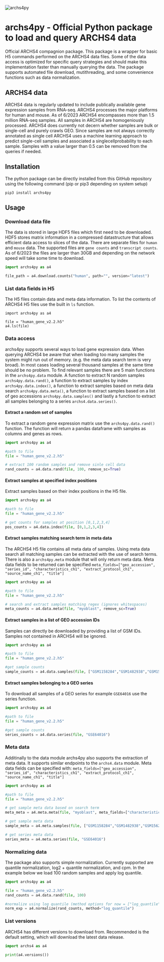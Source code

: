 <img title="archs4py" alt="archs4py" src="https://user-images.githubusercontent.com/32603869/243101679-c5147d56-fce0-4498-9577-a300df7d6dce.png">

# archs4py - Official Python package to load and query ARCHS4 data

Official ARCHS4 compagnion package. This package is a wrapper for basic H5 commands performed on the ARCHS4 data files. Some of the data access is optimized for specific query strategies and should make this implementation faster than manually querying the data. The package supports automated file download, mutithreading, and some convenience functions such as data normalization.

## ARCHS4 data

ARCHS4 data is regularly updated to include publically available gene expression samples from RNA-seq. ARCHS4 processes the major platforms for human and mouse. As of 6/2023 ARCHS4 encompasses more than 1.5 million RNA-seq samples. All samples in ARCHS4 are homogeniously processed. ARCHS4 does currently not decern whether samples are bulk or single-cell and purely crawls GEO. Since samples are not always correctly annotated as single cell ARCHS4 uses a machine learning approach to predict single-cell samples and associated a singlecellprobability to each sample. Samples with a value larger than 0.5 can be removed from the queries if needed.

## Installation

The python package can be directly installed from this GitHub repository using the following command (pip or pip3 depending on system setup)

```
pip3 install archs4py
```

## Usage

### Download data file

The data is stored in large HDF5 files which first need to be downloaded. HDF5 stores matrix information in a compressed datastructure that allows efficient data access to slices of the data. There are separate files for `human` and `mouse` data. The supported files are `gene counts` and `transcript counts`. As of 6/2023 the files are larger than 30GB and depending on the network speed will take some time to download.

```python
import archs4py as a4

file_path = a4.download.counts("human", path="", version="latest")
```

### List data fields in H5

The H5 files contain data and meta data information. To list the contents of ARCHS4 H5 files use the built in `ls` function.

```
import archs4py as a4

file = "human_gene_v2.2.h5"
a4.ls(file)
```

### Data access

archs4py supports several ways to load gene expression data. When querying ARCHS4 be aware that when loading too many samples the system might run out of memory. (e.g. the meta data search term is very broad). In most cases loading several thousand samples at the same time should be no problem. To find relevant samples there are 5 main functions in the `archs4py.data` module. A function to extract N random samples `archs4py.data.rand()`, a function to extract samples by index `archs4py.data.index()`, a function to extract samples based on meta data search `archs4py.data.meta()`, a function to extract samples based on a list of geo accessions `archs4py.data.samples()` and lastly a function to extract all samples belonging to a series `archs4.data.series()`.


#### Extract a random set of samples

To extract a random gene expression matrix use the `archs4py.data.rand()` function. The function will return a pandas dataframe with samples as columns and genes as rows.

```python
import archs4py as a4

#path to file
file = "human_gene_v2.2.h5"

# extract 100 random samples and remove sinle cell data
rand_counts = a4.data.rand(file, 100, remove_sc=True)

```

#### Extract samples at specified index positions

Extract samples based on their index positions in the H5 file.

```python
import archs4py as a4

#path to file
file = "human_gene_v2.2.h5"

# get counts for samples at position [0,1,2,3,4]
pos_counts = a4.data.index(file, [0,1,2,3,4])

```

#### Extract samples matching search term in meta data

The ARCHS4 H5 file contains all meta data of samples. Using meta data search all matching samples can be extracted with the use of search terms. There is also a `archs4py.meta` module that will only return meta data. Meta data fields to be returned can be specified `meta_fields=["geo_accession", "series_id", "characteristics_ch1", "extract_protocol_ch1", "source_name_ch1", "title"]`

```python
import archs4py as a4

#path to file
file = "human_gene_v2.2.h5"

# search and extract samples matching regex (ignores whitespaces)
meta_counts = a4.data.meta(file, "myoblast", remove_sc=True)

```

#### Extract samples in a list of GEO accession IDs

Samples can directly be downloaded by providing a list of GSM IDs. Samples not contained in ARCHS4 will be ignored.

```python
import archs4py as a4

#path to file
file = "human_gene_v2.2.h5"

#get sample counts
sample_counts = a4.data.samples(file, ["GSM1158284","GSM1482938","GSM1562817"])

```

#### Extract samples belonging to a GEO series

To download all samples of a GEO series for example `GSE64016` use the series function.

```python
import archs4py as a4

#path to file
file = "human_gene_v2.2.h5"

#get sample counts
series_counts = a4.data.series(file, "GSE64016")

```

### Meta data

Additinally to the data module archs4py also supports the extraction of meta data. It supports similar endpoints to the `archs4.data` module. Meta data fields can be specified with: `meta_fields=["geo_accession", "series_id", "characteristics_ch1", "extract_protocol_ch1", "source_name_ch1", "title"]`

```python
import archs4py as a4

#path to file
file = "human_gene_v2.2.h5"

# get sample meta data based on search term
meta_meta = a4.meta.meta(file, "myoblast", meta_fields=["characteristics_ch1", "source_name_ch1"])

# get sample meta data
sample_meta = a4.meta.samples(file, ["GSM1158284","GSM1482938","GSM1562817"])

# get series meta data
series_meta = a4.meta.series(file, "GSE64016")

```

### Normalizing data

The package also supports simple normalization. Currently supported are quantile normalization, log2 + quantile normalization, and cpm. In the example below we load 100 random samples and apply log quantile.

```python
import archs4py as a4

file = "human_gene_v2.2.h5"
rand_counts = a4.data.rand(file, 100)

#normalize using log quantile (method options for now = ["log_quantile", "quantile", "cpm", "tmm"])
norm_exp = a4.normalize(rand_counts, method="log_quantile")

```

### List versions

ARCHS4 has different versions to download from. Recommended is the default setting, which will download the latest data release.

```python
import archs4 as a4

print(a4.versions())

```
